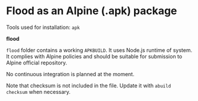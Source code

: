 # Flood as an Alpine (.apk) package

Tools used for installation: `apk`

**flood**

`flood` folder contains a working `APKBUILD`. It uses Node.js runtime of system. It complies with Alpine policies and should be suitable for submission to Alpine official repository.

No continuous integration is planned at the moment.

Note that checksum is not included in the file. Update it with `abuild checksum` when necessary.
